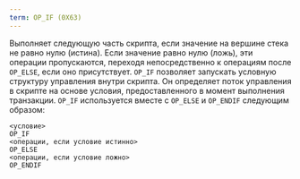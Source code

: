 ```yaml
---
term: OP_IF (0X63)
---
```


Выполняет следующую часть скрипта, если значение на вершине стека не равно нулю (истина). Если значение равно нулю (ложь), эти операции пропускаются, переходя непосредственно к операциям после `OP_ELSE`, если оно присутствует. `OP_IF` позволяет запускать условную структуру управления внутри скрипта. Он определяет поток управления в скрипте на основе условия, предоставленного в момент выполнения транзакции. `OP_IF` используется вместе с `OP_ELSE` и `OP_ENDIF` следующим образом:

```text
<условие>
OP_IF
<операции, если условие истинно>
OP_ELSE
<операции, если условие ложно>
OP_ENDIF
```